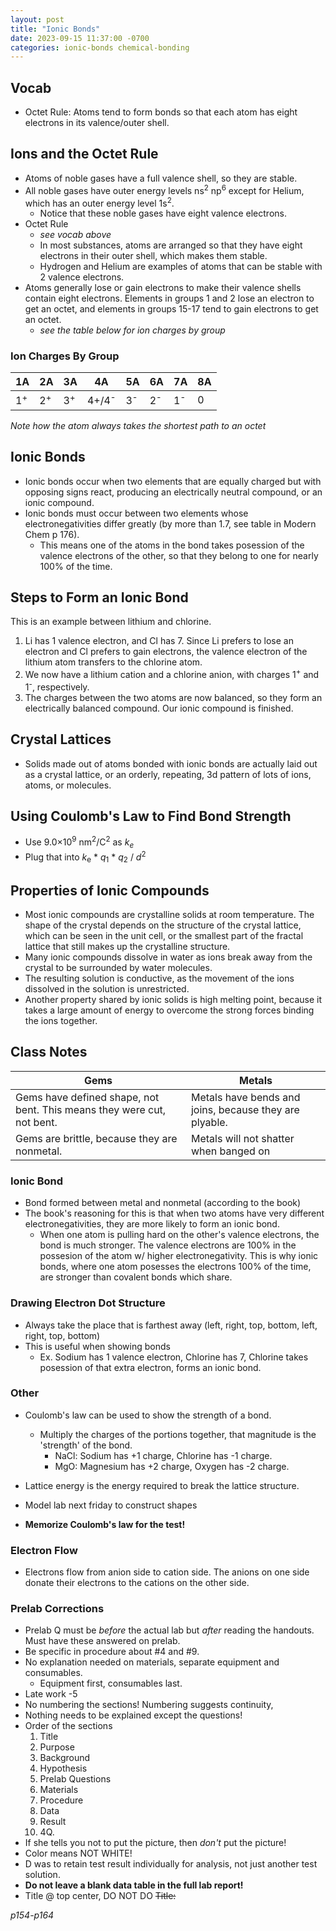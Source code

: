 ```yaml
---
layout: post
title: "Ionic Bonds"
date: 2023-09-15 11:37:00 -0700
categories: ionic-bonds chemical-bonding
---
```

## Vocab
- Octet Rule: Atoms tend to form bonds so that each atom has eight electrons in
  its valence/outer shell.

## Ions and the Octet Rule
- Atoms of noble gases have a full valence shell, so they are stable. 
- All noble gases have outer energy levels ns<sup>2</sup> np<sup>6</sup> except
  for Helium, which has an outer energy level 1s<sup>2</sup>.
    - Notice that these noble gases have eight valence electrons.
- Octet Rule
    - <i>see vocab above</i>
    - In most substances, atoms are arranged so that they have eight electrons
      in their outer shell, which makes them stable.
    - Hydrogen and Helium are examples of atoms that can be stable with 2 
      valence electrons.
- Atoms generally lose or gain electrons to make their valence shells contain
  eight electrons. Elements in groups 1 and 2 lose an electron to get an octet,
  and elements in groups 15-17 tend to gain electrons to get an octet.
    - <i>see the table below for ion charges by group</i>

### Ion Charges By Group

| 1A | 2A | 3A | 4A | 5A | 6A | 7A | 8A |
| --- | --- | --- | --- | --- | --- | --- | --- |
| 1<sup>+</sup> | 2<sup>+</sup> | 3<sup>+</sup> | 4+/4<sup>-</sup> | 3<sup>-</sup> | 2<sup>-</sup> | 1<sup>-</sup> | 0 |

<i>Note how the atom always takes the shortest path to an octet</i>

## Ionic Bonds
- Ionic bonds occur when two elements that are equally charged but with opposing
  signs react, producing an electrically neutral compound, or an ionic compound.
- Ionic bonds must occur between two elements whose electronegativities differ
  greatly (by more than 1.7, see table in Modern Chem p 176).
    - This means one of the atoms in the bond takes posession of the valence
      electrons of the other, so that they belong to one for nearly 100% of the
      time.

## Steps to Form an Ionic Bond
This is an example between lithium and chlorine.
1. Li has 1 valence electron, and Cl has 7. Since Li prefers to lose an electron
   and Cl prefers to gain electrons, the valence electron of the lithium atom
   transfers to the chlorine atom.
2. We now have a lithium cation and a chlorine anion, with charges 1<sup>+</sup>
   and 1<sup>-</sup>, respectively.
3. The charges between the two atoms are now balanced, so they form an
   electrically balanced compound. Our ionic compound is finished.

## Crystal Lattices
- Solids made out of atoms bonded with ionic bonds are actually laid out as a
  crystal lattice, or an orderly, repeating, 3d pattern of lots of ions, atoms,
  or molecules. 

## Using Coulomb's Law to Find Bond Strength
- Use 9.0×10<sup>9</sup> nm<sup>2</sup>/C<sup>2</sup> as <i>k<sub>e</sub></i>
- Plug that into <i>k</i><sub>e</sub> * <i>q</i><sub>1</sub> * <i>q</i><sub>2</sub> / <i>d</i><sup>2</sup>

## Properties of Ionic Compounds
- Most ionic compounds are crystalline solids at room temperature. The shape of 
  the crystal depends on the structure of the crystal lattice, which can be
  seen in the unit cell, or the smallest part of the fractal lattice that still
  makes up the crystalline structure.
- Many ionic compounds dissolve in water as ions break away from the crystal to
  be surrounded by water molecules.
- The resulting solution is conductive, as the movement of the ions dissolved in
  the solution is unrestricted.
- Another property shared by ionic solids is high melting point, because it takes
  a large amount of energy to overcome the strong forces binding the ions
  together.

## Class Notes

| Gems | Metals |
| --- | --- |
| Gems have defined shape, not bent. This means they were cut, not bent. | Metals have bends and joins, because they are plyable. |
| Gems are brittle, because they are nonmetal. | Metals will not shatter when banged on |

### Ionic Bond
- Bond formed between metal and nonmetal (according to the book)
- The book's reasoning for this is that when two atoms have very different 
  electronegativities, they are more likely to form an ionic bond.
    - When one atom is pulling hard on the other's valence electrons, the
      bond is much stronger. The valence electrons are 100% in the possesion of
      the atom w/ higher electronegativity. This is why ionic bonds, where one
      atom posesses the electrons 100% of the time, are stronger than covalent
      bonds which share.

### Drawing Electron Dot Structure
- Always take the place that is farthest away (left, right, top, bottom, left, 
  right, top, bottom)
- This is useful when showing bonds
    - Ex. Sodium has 1 valence electron, Chlorine has 7, Chlorine takes posession
      of that extra electron, forms an ionic bond.

### Other
- Coulomb's law can be used to show the strength of a bond.
    - Multiply the charges of the portions together, that magnitude is the 
      'strength' of the bond.
        - NaCl: Sodium has +1 charge, Chlorine has -1 charge.
        - MgO: Magnesium has +2 charge, Oxygen has -2 charge.

- Lattice energy is the energy required to break the lattice structure.
- Model lab next friday to construct shapes
- <b>Memorize Coulomb's law for the test!</b>

### Electron Flow
- Electrons flow from anion side to cation side. The anions on one side donate 
  their electrons to the cations on the other side.

### Prelab Corrections
- Prelab Q must be <i>before</i> the actual lab but <i>after</i> reading the 
  handouts. Must have these answered on prelab.
- Be specific in procedure about #4 and #9.
- No explanation needed on materials, separate equipment and consumables.
    - Equipment first, consumables last.
- Late work -5
- No numbering the sections! Numbering suggests continuity, 
- Nothing needs to be explained except the questions!
- Order of the sections
    1. Title
    2. Purpose
    3. Background
    4. Hypothesis
    5. Prelab Questions
    6. Materials
    7. Procedure
    8. Data
    9. Result
    10. 4Q.
- If she tells you not to put the picture, then <i>don't</i> put the picture!
- Color means NOT WHITE!
- D was to retain test result individually for analysis, not just another test
  solution. 
- <b>Do not leave a blank data table in the full lab report!</b>
- Title @ top center, DO NOT DO ~~Title:~~


<i>p154-p164</i>
